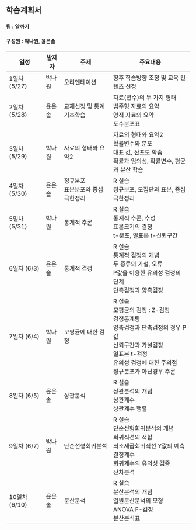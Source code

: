 ## 학습계획서

#### 팀 : 알까기

#### 구성원 : 박나원, 윤은솔

| 일정          | 발제자 | 주제                                 | 주요내용                                                     |
| ------------- | ------ | ------------------------------------ | ------------------------------------------------------------ |
| 1일차 (5/27)  | 박나원 | 오리엔테이션                         | 향후 학습방향 조정 및 교육 컨텐츠 선정                       |
| 2일차 (5/28)  | 윤은솔 | 교재선정 및 통계 기초학습            | 자료(변수)의 두 가지 형태<br>범주형 자료의 요약<br>양적 자료의 요약<br>도수분포표 |
| 3일차 (5/29)  | 박나원 | 자료의 형태와 요약2                  | 자료의 형태와 요약2<br/>확률변수와 분포<br/>대표 값, 산포도 학습<br/>확률과 임의성, 확률변수, 평균과 분산 학습 |
| 4일차 (5/30)  | 윤은솔 | 정규분포<br/>표본분포와 중심극한정리 | R 실습<br/>정규분포, 모집단과 표본, 중심극한정리             |
| 5일차 (5/31)  | 박나원 | 통계적 추론                          | R 실습<br>통계적 추론, 추정<br>표본크기의 결정<br>t-분포, 일표본 t-신뢰구간 |
| 6일차 (6/3)   | 윤은솔 | 통계적 검정                          | R 실습 <br/>통계적 검정의 개념 <br/>두 종류의 가설, 오류 <br/>P값을 이용한 유의성 검정의 단계 <br/>단측검정과 양측검정 |
| 7일차 (6/4)   | 박나원 | 모평균에 대한 검정                   | R 실습 <br/>모평균의 검정 : Z-검정 <br/>검정통계량 <br/>양측검정과 단측검정의 경우 P값 <br/>신뢰구간과 가설검정 <br/>일표본 t-검정 <br/>유의성 검정에 대한 주의점 <br/>정규분포가 아닌경우 추론 |
| 8일차 (6/5)   | 윤은솔 | 상관분석                             | R 실습 <br/>상관분석의 개념 <br/>상관계수 <br/>상관계수 행렬 |
| 9일차 (6/7)   | 박나원 | 단순선형회귀분석                     | R 실습 <br/>단순선형회귀분석의 개념 <br/>회귀직선의 적합 <br/>최소제곱회귀직선 Y값의 예측<br/>결정계수 <br/>회귀계수의 유의성 검증 <br/>잔차분석 |
| 10일차 (6/10) | 윤은솔 | 분산분석                             | R 실습 <br/>분산분석의 개념 <br/>일원분산분석의 모형 <br/>ANOVA F-검정 <br/>분산분석표 |

